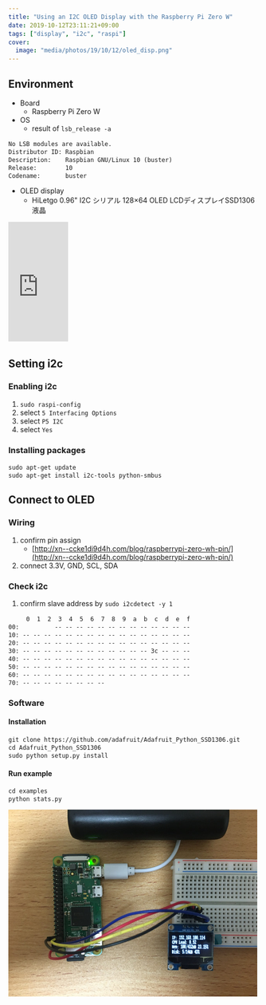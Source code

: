 ```yaml
---
title: "Using an I2C OLED Display with the Raspberry Pi Zero W"
date: 2019-10-12T23:11:21+09:00
tags: ["display", "i2c", "raspi"]
cover:
  image: "media/photos/19/10/12/oled_disp.png"
---
```


## Environment
- Board
    - Raspberry Pi Zero W
- OS
    - result of `lsb_release -a`
```
No LSB modules are available.
Distributor ID: Raspbian
Description:    Raspbian GNU/Linux 10 (buster)
Release:        10
Codename:       buster
```
- OLED display
    - HiLetgo 0.96" I2C シリアル 128×64 OLED LCDディスプレイSSD1306液晶

<iframe style="width:120px;height:240px;" marginwidth="0" marginheight="0" scrolling="no" frameborder="0" src="https://rcm-fe.amazon-adsystem.com/e/cm?ref=qf_sp_asin_til&t=kouya17-22&m=amazon&o=9&p=8&l=as1&IS2=1&detail=1&asins=B071ZPFDWW&linkId=c49e96900e301f34492f7c4df52e3b9e&bc1=000000&lt1=_blank&fc1=333333&lc1=0066c0&bg1=ffffff&f=ifr">
    </iframe>

## Setting i2c
### Enabling i2c
1. `sudo raspi-config`
2. select `5 Interfacing Options`
3. select `P5 I2C`
4. select `Yes`

### Installing packages
```
sudo apt-get update
sudo apt-get install i2c-tools python-smbus
```

## Connect to OLED
### Wiring
1. confirm pin assign
     - [http://xn--ccke1di9d4h.com/blog/raspberrypi-zero-wh-pin/](http://xn--ccke1di9d4h.com/blog/raspberrypi-zero-wh-pin/)
2. connect 3.3V, GND, SCL, SDA

### Check i2c
1. confirm slave address by `sudo i2cdetect -y 1`
```
     0  1  2  3  4  5  6  7  8  9  a  b  c  d  e  f
00:          -- -- -- -- -- -- -- -- -- -- -- -- --
10: -- -- -- -- -- -- -- -- -- -- -- -- -- -- -- --
20: -- -- -- -- -- -- -- -- -- -- -- -- -- -- -- --
30: -- -- -- -- -- -- -- -- -- -- -- -- 3c -- -- --
40: -- -- -- -- -- -- -- -- -- -- -- -- -- -- -- --
50: -- -- -- -- -- -- -- -- -- -- -- -- -- -- -- --
60: -- -- -- -- -- -- -- -- -- -- -- -- -- -- -- --
70: -- -- -- -- -- -- -- --
```

### Software
#### Installation
```
git clone https://github.com/adafruit/Adafruit_Python_SSD1306.git
cd Adafruit_Python_SSD1306
sudo python setup.py install
```

#### Run example
```
cd examples
python stats.py
```

![](/media/markdownx/6d6461c3-d578-4f32-80cb-67bcc227fdfb.png)
